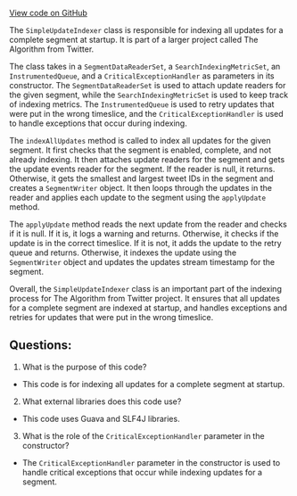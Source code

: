 [View code on GitHub](https://github.com/misbahsy/the-algorithm/src/java/com/twitter/search/earlybird/partition/SimpleUpdateIndexer.java)

The `SimpleUpdateIndexer` class is responsible for indexing all updates for a complete segment at startup. It is part of a larger project called The Algorithm from Twitter. 

The class takes in a `SegmentDataReaderSet`, a `SearchIndexingMetricSet`, an `InstrumentedQueue`, and a `CriticalExceptionHandler` as parameters in its constructor. The `SegmentDataReaderSet` is used to attach update readers for the given segment, while the `SearchIndexingMetricSet` is used to keep track of indexing metrics. The `InstrumentedQueue` is used to retry updates that were put in the wrong timeslice, and the `CriticalExceptionHandler` is used to handle exceptions that occur during indexing.

The `indexAllUpdates` method is called to index all updates for the given segment. It first checks that the segment is enabled, complete, and not already indexing. It then attaches update readers for the segment and gets the update events reader for the segment. If the reader is null, it returns. Otherwise, it gets the smallest and largest tweet IDs in the segment and creates a `SegmentWriter` object. It then loops through the updates in the reader and applies each update to the segment using the `applyUpdate` method.

The `applyUpdate` method reads the next update from the reader and checks if it is null. If it is, it logs a warning and returns. Otherwise, it checks if the update is in the correct timeslice. If it is not, it adds the update to the retry queue and returns. Otherwise, it indexes the update using the `SegmentWriter` object and updates the updates stream timestamp for the segment.

Overall, the `SimpleUpdateIndexer` class is an important part of the indexing process for The Algorithm from Twitter project. It ensures that all updates for a complete segment are indexed at startup, and handles exceptions and retries for updates that were put in the wrong timeslice.
## Questions: 
 1. What is the purpose of this code?
- This code is for indexing all updates for a complete segment at startup.

2. What external libraries does this code use?
- This code uses Guava and SLF4J libraries.

3. What is the role of the `CriticalExceptionHandler` parameter in the constructor?
- The `CriticalExceptionHandler` parameter in the constructor is used to handle critical exceptions that occur while indexing updates for a segment.